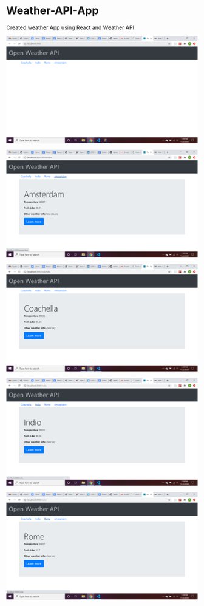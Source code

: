 # Weather-API-App
Created weather App using React and Weather API

![](Main.png)

![](Amsterdam.png)

![](Coachella.png)

![](Indio.png)

![](Rome.png)
